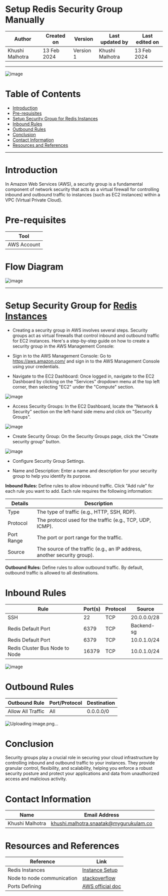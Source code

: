 # Setup Redis Security Group Manually

|   Author        |  Created on   |  Version   | Last updated by  | Last edited on |
| --------------- | --------------| -----------|----------------- | -------------- |
| Khushi Malhotra |  13 Feb 2024  |  Version 1 | Khushi Malhotra  | 13 Feb 2024    |
***

![image](https://github.com/CodeOps-Hub/Documentation/assets/156056460/a51bc5e5-03c8-4f5c-a36a-8ee2ccc2af5e)

# Table of Contents
- [Introduction](https://github.com/CodeOps-Hub/Documentation/blob/main/Infra/Manual/Redis_Setup/Security_Group/README.md#introduction)
- [Pre-requisites](https://github.com/CodeOps-Hub/Documentation/blob/main/Infra/Manual/Redis_Setup/Security_Group/README.md#pre-requisites)
- [Setup Security Group for Redis Instances](https://github.com/CodeOps-Hub/Documentation/blob/main/Infra/Manual/Redis_Setup/Security_Group/README.md#setup-security-group-for-redis-instances)
- [Inbound Rules](https://github.com/CodeOps-Hub/Documentation/blob/main/Infra/Manual/Redis_Setup/Security_Group/README.md#inbound-rules)
- [Outbound Rules](https://github.com/CodeOps-Hub/Documentation/blob/main/Infra/Manual/Redis_Setup/Security_Group/README.md#outbound-rules)
- [Conclusion](https://github.com/CodeOps-Hub/Documentation/blob/main/Infra/Manual/Redis_Setup/Security_Group/README.md#conclusion)
- [Contact Information](https://github.com/CodeOps-Hub/Documentation/blob/main/Infra/Manual/Redis_Setup/Security_Group/README.md#contact-information)
- [Resources and References](https://github.com/CodeOps-Hub/Documentation/blob/main/Infra/Manual/Redis_Setup/Security_Group/README.md#resources-and-references)
***
# Introduction
In Amazon Web Services (AWS), a security group is a fundamental component of network security that acts as a virtual firewall for controlling inbound and outbound traffic to instances (such as EC2 instances) within a VPC (Virtual Private Cloud).

# Pre-requisites
| Tool         |  
|--------------|
| AWS Account  |

# Flow Diagram 
![image](https://github.com/CodeOps-Hub/Documentation/assets/156056460/fe27182d-fa1a-4eb1-8acc-97e8d18ae781)
***

# Setup Security Group for [Redis Instances](https://github.com/CodeOps-Hub/Documentation/blob/main/Infra/Manual/Redis_Setup/Instances/README.md)
 
- Creating a security group in AWS involves several steps. Security groups act as virtual firewalls that control inbound and outbound traffic for EC2 instances. Here's a step-by-step guide on how to create a security group in the AWS Management Console:

- Sign in to the AWS Management Console: Go to https://aws.amazon.com/ and sign in to the AWS Management Console using your credentials.

- Navigate to the EC2 Dashboard: Once logged in, navigate to the EC2 Dashboard by clicking on the "Services" dropdown menu at the top left corner, then selecting "EC2" under the "Compute" section.

![image](https://github.com/CodeOps-Hub/Documentation/assets/156056460/ad003bc7-1ae3-4462-8bb7-d35c65f27a86)

- Access Security Groups: In the EC2 Dashboard, locate the "Network & Security" section on the left-hand side menu and click on "Security Groups".

![image](https://github.com/CodeOps-Hub/Documentation/assets/156056460/ed088675-90ab-470d-8119-d8125e3395a5)


- Create Security Group: On the Security Groups page, click the "Create security group" button.

![image](https://github.com/CodeOps-Hub/Documentation/assets/156056460/0e1b169c-9f13-437c-9b0c-a2577e3939af)


- Configure Security Group Settings.

- Name and Description: Enter a name and description for your security group to help you identify its purpose.

**Inbound Rules:** Define rules to allow inbound traffic. Click "Add rule" for each rule you want to add. Each rule requires the following information:

| Details       | Description                                                       |
|---------------|-------------------------------------------------------------------|
| Type          | The type of traffic (e.g., HTTP, SSH, RDP).                       |
| Protocol      | The protocol used for the traffic (e.g., TCP, UDP, ICMP).         |
| Port Range    | The port or port range for the traffic.                           |
| Source        | The source of the traffic (e.g., an IP address, another security group). |

**Outbound Rules:** Define rules to allow outbound traffic. By default, outbound traffic is allowed to all destinations. 

# Inbound Rules

| Rule                 | Port(s)   | Protocol | Source                        |
|----------------------|-----------|----------|-------------------------------|
| SSH                  | 22        | TCP      | 20.0.0.0/28                  |
| Redis Default Port   | 6379      | TCP      | Backend-sg  |
| Redis Default Port   | 6379      | TCP      | 10.0.1.0/24 |
| Redis Cluster Bus Node to Node    | 16379     | TCP      | 10.0.1.0/24  |

![image](https://github.com/CodeOps-Hub/Documentation/assets/156056460/466dc1ed-c810-4dfc-b230-102d9717ddde)

# Outbound Rules

| Outbound Rule        | Port/Protocol | Destination       |
|----------------------|---------------|-------------------|
| Allow All Traffic    | All           | 0.0.0.0/0         |

![Uploading image.png…]()


 # Conclusion
Security groups play a crucial role in securing your cloud infrastructure by controlling inbound and outbound traffic to your instances. They provide granular control, flexibility, and scalability, helping you enforce a robust security posture and protect your applications and data from unauthorized access and malicious activity.

# Contact Information
| Name            | Email Address                        |
|-----------------|--------------------------------------|
| Khushi Malhotra | khushi.malhotra.snaatak@mygurukulam.co |

# Resources and References 
| Reference | Link |
|-----------|------|
| Redis Instances | [Instance Setup](https://github.com/CodeOps-Hub/Documentation/blob/main/Infra/Manual/Redis_Setup/Instances/README.md)|
| Node to node communication | [stackoverflow](https://stackoverflow.com/questions/39568561/how-to-solve-redis-cluster-waiting-for-the-cluster-to-join-issue)|
|  Ports Defining          |  [AWS official doc](https://repost.aws/questions/QUeQOeMFtxRNmgYfQD3cHR2Q/should-i-open-the-port-16379-bus-port-for-aws-elasticache-for-redis)

